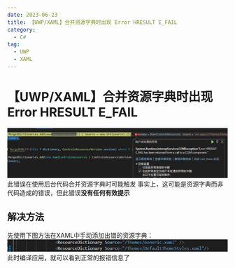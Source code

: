 ```yaml
---
date: 2023-06-23
title: 【UWP/XAML】合并资源字典时出现 Error HRESULT E_FAIL
category:
  - C#
tag:
  - UWP
  - XAML
---
```


# 【UWP/XAML】合并资源字典时出现 Error HRESULT E_FAIL

![](assets/合并资源字典时出现%20Error%20HRESULT%20E_FAIL/01.png)
此错误在使用后台代码合并资源字典时可能触发
事实上，这可能是资源字典而非代码造成的错误，但此错误**没有任何有效提示**

## 解决方法

先使用下图方法在XAML中手动添加出错的资源字典：
![](assets/合并资源字典时出现%20Error%20HRESULT%20E_FAIL/02.png)
此时编译应用，就可以看到正常的报错信息了
